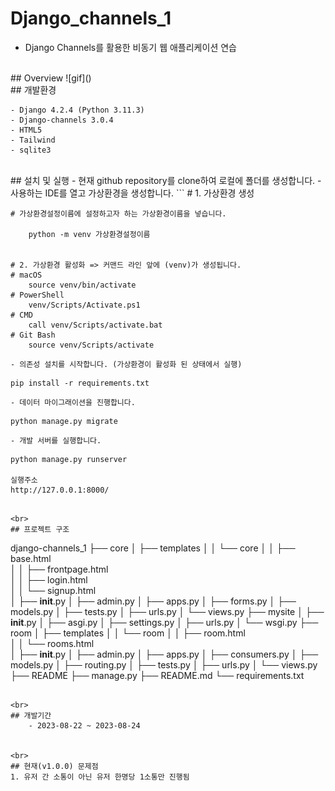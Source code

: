 # Django_channels_1
- Django Channels를 활용한 비동기 웹 애플리케이션 연습
<br>
## Overview
![gif](<README/전체 v1.gif>)
<br>
## 개발환경

    - Django 4.2.4 (Python 3.11.3)
    - Django-channels 3.0.4
    - HTML5
    - Tailwind
    - sqlite3

<br>
## 설치 및 실행
- 현재 github repository를 clone하여 로컬에 폴더를 생성합니다.
- 사용하는 IDE를 열고 가상환경을 생성합니다.
```
    # 1. 가상환경 생성
    
    # 가상환경설정이름에 설정하고자 하는 가상환경이름을 넣습니다.
    
        python -m venv 가상환경설정이름


    # 2. 가상환경 활성화 => 커맨드 라인 앞에 (venv)가 생성됩니다.
    # macOS
        source venv/bin/activate
    # PowerShell
        venv/Scripts/Activate.ps1
    # CMD
        call venv/Scripts/activate.bat
    # Git Bash
        source venv/Scripts/activate
```
- 의존성 설치를 시작합니다. (가상환경이 활성화 된 상태에서 실행)
```
    pip install -r requirements.txt
```
- 데이터 마이그래이션을 진행합니다.
```
    python manage.py migrate
```
- 개발 서버를 실행합니다.
```
    python manage.py runserver

    실행주소
    http://127.0.0.1:8000/
```

<br>
## 프로젝트 구조
```
django-channels_1
├── core
│   ├── templates
│   │    └── core
│   │         ├── base.html      
│   │         ├── frontpage.html      
│   │         ├── login.html       
│   │         └── signup.html      
│   ├── __init__.py
│   ├── admin.py
│   ├── apps.py
│   ├── forms.py
│   ├── models.py
│   ├── tests.py
│   ├── urls.py
│   └── views.py
├── mysite
│   ├── __init__.py
│   ├── asgi.py
│   ├── settings.py
│   ├── urls.py
│   └── wsgi.py
├── room
│   ├── templates
│   │    └── room
│   │         ├── room.html          
│   │         └── rooms.html      
│   ├── __init__.py
│   ├── admin.py
│   ├── apps.py
│   ├── consumers.py
│   ├── models.py
│   ├── routing.py
│   ├── tests.py
│   ├── urls.py
│   └── views.py
├── README
├── manage.py
├── README.md
└── requirements.txt
```

<br>
## 개발기간
    - 2023-08-22 ~ 2023-08-24


<br>
## 현재(v1.0.0) 문제점
1. 유저 간 소통이 아닌 유저 한명당 1소통만 진행됨
